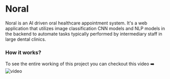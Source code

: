 # Noral
Noral is an AI driven oral healthcare appointment system. It's a web application that utilizes image classification CNN models and NLP models in the backend to automate tasks typically performed by intermediary staff in large dental clinics.

### How it works?
To see the entire working of this project you can checkout this video ➡️ 
![video](https://drive.google.com/file/d/1MZ5s4q2UaHbkCdMW069P23HlBUsFhwl6/view?usp=sharing)
